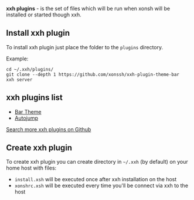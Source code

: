 **xxh plugins** - is the set of files which will be run when xonsh will be installed or started though xxh.

## Install xxh plugin

To install xxh plugin just place the folder to the `plugins` directory.

Example:
```xonsh
cd ~/.xxh/plugins/
git clone --depth 1 https://github.com/xonssh/xxh-plugin-theme-bar
xxh server
```

## xxh plugins list

* [Bar Theme](https://github.com/xonssh/xxh-plugin-theme-bar)
* [Autojump](https://github.com/xonssh/xxh-plugin-autojump)

[Search more xxh plugins on Github](https://github.com/search?q=xxh-plugin)

## Create xxh plugin

To create xxh plugin you can create directory in `~/.xxh` (by default) on your home host with files:
* `install.xsh` will be executed once after xxh installation on the host
* `xonshrc.xsh` will be executed every time you'll be connect via xxh to the host
